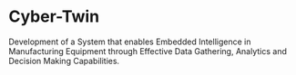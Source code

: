 # Cyber-Twin





Development of a System that enables Embedded Intelligence in Manufacturing Equipment through Effective Data Gathering, Analytics and Decision Making Capabilities.
